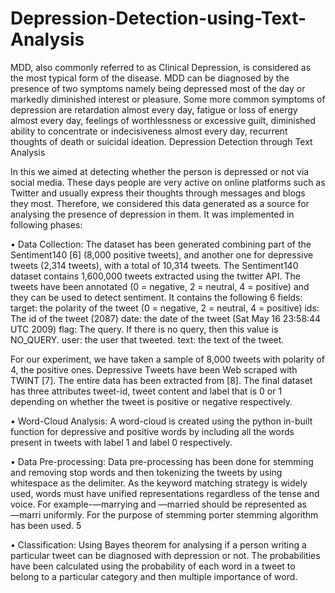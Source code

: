 # Depression-Detection-using-Text-Analysis
MDD, also commonly referred to as Clinical Depression, is considered as the most typical form of the disease. MDD can be diagnosed by the presence of two symptoms namely being depressed most of the day or markedly diminished interest or pleasure. Some more common symptoms of depression are retardation almost every day, fatigue or loss of energy almost every day, feelings of worthlessness or excessive guilt, diminished ability to concentrate or indecisiveness almost every day, recurrent thoughts of death or suicidal ideation.
Depression Detection through Text Analysis

In this we aimed at detecting whether the person is depressed or not via social media. These days people are very active on online platforms such as Twitter and usually express their thoughts through messages and blogs they most. Therefore, we considered this data generated as a source for analysing the presence of depression in them. It was implemented in following phases:

•	Data Collection: The dataset has been generated combining part of the Sentiment140 [6] (8,000 positive tweets), and another one for depressive tweets (2,314 tweets), with a total of 10,314 tweets. The Sentiment140 dataset contains 1,600,000 tweets extracted using the twitter API. The tweets have been annotated (0 = negative, 2 = neutral, 4 = positive) and they can be used to detect sentiment. It contains the following 6 fields:
target: the polarity of the tweet (0 = negative, 2 = neutral, 4 = positive)
ids: The id of the tweet (2087)
date: the date of the tweet (Sat May 16 23:58:44 UTC 2009)
flag: The query. If there is no query, then this value is NO_QUERY.
user: the user that tweeted.
text: the text of the tweet.

For our experiment, we have taken a sample of 8,000 tweets with polarity of 4, the positive ones. Depressive Tweets have been Web scraped with TWINT [7]. The entire data has been extracted from [8]. The final dataset has three attributes tweet-id, tweet content and label that is 0 or 1 depending on whether the tweet is positive or negative respectively.

•	Word-Cloud Analysis: A word-cloud is created using the python in-built function for depressive and positive words by including all the words present in tweets with label 1 and label 0 respectively.

•	Data Pre-processing: Data pre-processing has been done for stemming and removing stop words and then tokenizing the tweets by using whitespace as the delimiter. As the keyword matching strategy is widely used, words must have unified representations regardless of the tense and voice. For example-―marrying and ―married should be represented as ―marri uniformly. For the purpose of stemming porter stemming algorithm has been used.
                                              				5

•	Classification: Using Bayes theorem for analysing if a person writing a particular tweet can be diagnosed with depression or not. The probabilities have been calculated using the probability of each word in a tweet to belong to a particular category and then multiple importance of word.

